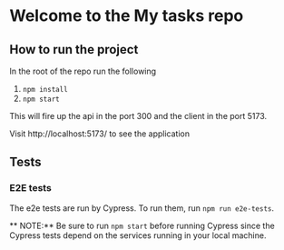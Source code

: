 # Welcome to the My tasks repo

## How to run the project

In the root of the repo run the following

1. `npm install`
2. `npm start`

This will fire up the api in the port 300 and the client in the port 5173.

Visit http://localhost:5173/ to see the application

## Tests

### E2E tests

The e2e tests are run by Cypress. To run them, run `npm run e2e-tests`.

** NOTE:** Be sure to run `npm start` before running Cypress since the Cypress tests depend on the services running in your local machine.
